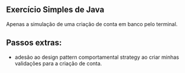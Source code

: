 ## Exercício Simples de Java

Apenas a simulação de uma criação de conta em banco pelo terminal.

## Passos extras:
- adesão ao design pattern comportamental strategy ao criar minhas validações para a criação de conta.

